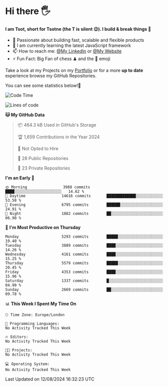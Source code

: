 # Hi there :raised_hand_with_fingers_splayed:
#### I am Tsot, short for Tsotne (the T is silent :wink:). I build & break things :space_invader:
- :telescope: Passionate about building fast, scalable and flexible products
- :seedling: I am currently learning the latest JavaScript framework 
- :mailbox: How to reach me: [@My LinkedIn](https://www.linkedin.com/in/tsotne-gvadzabia/) or [@My Website](https://tsotne.co.uk/contact)
- :zap: Fun Fact: Big Fan of chess ♟ and the 👾 emoji

Take a look at my Projects on my [Portfolio](https://tsotne.co.uk/) or for a more **up to date** experience browse my GitHub Repositories.

You can see some statistics below!:space_invader:
<!--START_SECTION:waka-->
![Code Time](http://img.shields.io/badge/Code%20Time-761%20hrs%202%20mins-blue)

![Lines of code](https://img.shields.io/badge/From%20Hello%20World%20I%27ve%20Written-10.8%20million%20lines%20of%20code-blue)

**🐱 My GitHub Data** 

> 📦 464.3 kB Used in GitHub's Storage 
 > 
> 🏆 1,659 Contributions in the Year 2024
 > 
> 🚫 Not Opted to Hire
 > 
> 📜 28 Public Repositories 
 > 
> 🔑 23 Private Repositories 
 > 
**I'm an Early 🐤** 

```text
🌞 Morning                3988 commits        ████░░░░░░░░░░░░░░░░░░░░░   14.62 % 
🌆 Daytime                14616 commits       █████████████░░░░░░░░░░░░   53.58 % 
🌃 Evening                6795 commits        ██████░░░░░░░░░░░░░░░░░░░   24.91 % 
🌙 Night                  1882 commits        ██░░░░░░░░░░░░░░░░░░░░░░░   06.90 % 
```
📅 **I'm Most Productive on Thursday** 

```text
Monday                   5293 commits        █████░░░░░░░░░░░░░░░░░░░░   19.40 % 
Tuesday                  3889 commits        ████░░░░░░░░░░░░░░░░░░░░░   14.26 % 
Wednesday                4161 commits        ████░░░░░░░░░░░░░░░░░░░░░   15.25 % 
Thursday                 5579 commits        █████░░░░░░░░░░░░░░░░░░░░   20.45 % 
Friday                   4353 commits        ████░░░░░░░░░░░░░░░░░░░░░   15.96 % 
Saturday                 1337 commits        █░░░░░░░░░░░░░░░░░░░░░░░░   04.90 % 
Sunday                   2669 commits        ██░░░░░░░░░░░░░░░░░░░░░░░   09.78 % 
```


📊 **This Week I Spent My Time On** 

```text
🕑︎ Time Zone: Europe/London

💬 Programming Languages: 
No Activity Tracked This Week

🔥 Editors: 
No Activity Tracked This Week

🐱‍💻 Projects: 
No Activity Tracked This Week

💻 Operating System: 
No Activity Tracked This Week
```


 Last Updated on 12/08/2024 16:32:23 UTC
<!--END_SECTION:waka-->
